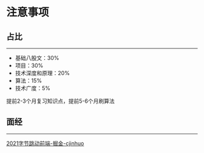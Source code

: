 
# 注意事项

## 占比
---

- 基础八股文：30%
- 项目：30%
- 技术深度和原理：20%
- 算法：15%
- 技术广度：5%

提前2-3个月复习知识点，提前5-6个月刷算法



## 面经  
---

[2021字节跳动前端-掘金-cjinhuo](https://juejin.cn/post/6990174096554360869#heading-21)